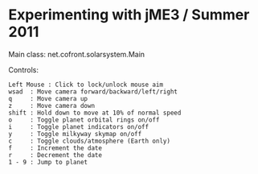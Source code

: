 Experimenting with jME3 / Summer 2011
===========

Main class: net.cofront.solarsystem.Main

Controls:
```
Left Mouse : Click to lock/unlock mouse aim
wsad  : Move camera forward/backward/left/right
q     : Move camera up
z     : Move camera down
shift : Hold down to move at 10% of normal speed
o     : Toggle planet orbital rings on/off
i     : Toggle planet indicators on/off
y     : Toggle milkyway skymap on/off
c     : Toggle clouds/atmosphere (Earth only)
f     : Increment the date
r     : Decrement the date
1 - 9 : Jump to planet
```


